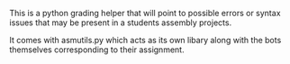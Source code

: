 This is a python grading helper that will point to possible errors or
syntax issues that may be present in a students assembly projects.

It comes with asmutils.py which acts as its own libary along with the
bots themselves corresponding to their assignment.
